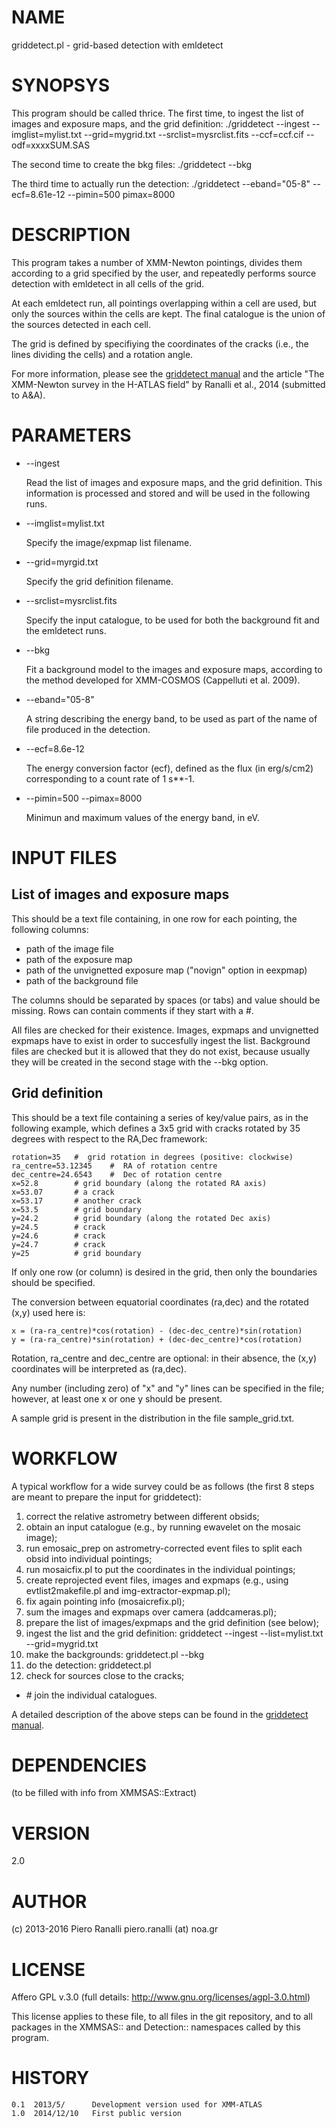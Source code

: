 # NAME

griddetect.pl - grid-based detection with emldetect

# SYNOPSYS

This program should be called thrice. The first time, to ingest the
list of images and exposure maps, and the grid definition:
 ./griddetect --ingest --imglist=mylist.txt --grid=mygrid.txt --srclist=mysrclist.fits --ccf=ccf.cif --odf=xxxxSUM.SAS

The second time to create the bkg files:
 ./griddetect --bkg

The third time to actually run the detection:
 ./griddetect --eband="05-8" --ecf=8.61e-12 --pimin=500 pimax=8000

# DESCRIPTION

This program takes a number of XMM-Newton pointings, divides them
according to a grid specified by the user, and repeatedly performs
source detection with emldetect in all cells of the grid.

At each emldetect run, all pointings overlapping within a cell are
used, but only the sources within the cells are kept. The final
catalogue is the union of the sources detected in each cell.

The grid is defined by specifiying the coordinates of the cracks
(i.e., the lines dividing the cells) and a rotation angle.

For more information, please see the [griddetect manual](http://members.noa.gr/piero.ranalli/griddetect) and the article
"The XMM-Newton survey in the H-ATLAS field" by Ranalli et al., 2014
(submitted to A&A).

# PARAMETERS

- \--ingest

    Read the list of images and exposure maps, and the grid
    definition. This information is processed and stored and will be used
    in the following runs.

- \--imglist=mylist.txt

    Specify the image/expmap list filename.

- \--grid=myrgid.txt

    Specify the grid definition filename.

- \--srclist=mysrclist.fits

    Specify the input catalogue, to be used for both the background fit
    and the emldetect runs.

- \--bkg

    Fit a background model to the images and exposure maps, according to
    the method developed for XMM-COSMOS (Cappelluti et al. 2009).

- \--eband="05-8"

    A string describing the energy band, to be used as part of the name of
    file produced in the detection.

- \--ecf=8.6e-12

    The energy conversion factor (ecf), defined as the flux (in erg/s/cm2)
    corresponding to a count rate of 1 s\*\*-1.

- \--pimin=500 --pimax=8000

    Minimun and maximum values of the energy band, in eV.



# INPUT FILES

## List of images and exposure maps

This should be a text file containing, in one row for each pointing,
the following columns:

- path of the image file
- path of the exposure map
- path of the unvignetted exposure map ("novign" option in
eexpmap)
- path of the background file

The columns should be separated by spaces (or tabs) and value should
be missing. Rows can contain comments if they start with a \#.

All files are checked for their existence. Images, expmaps and
unvignetted expmaps have to exist in order to succesfully ingest the
list.  Background files are checked but it is allowed that they do not
exist, because usually they will be created in the second stage with
the --bkg option.

## Grid definition

This should be a text file containing a series of key/value pairs, as
in the following example, which defines a 3x5 grid with cracks
rotated by 35 degrees with respect to the RA,Dec framework:

    rotation=35   #  grid rotation in degrees (positive: clockwise)
    ra_centre=53.12345    #  RA of rotation centre
    dec_centre=24.6543    #  Dec of rotation centre
    x=52.8        # grid boundary (along the rotated RA axis)
    x=53.07       # a crack
    x=53.17       # another crack
    x=53.5        # grid boundary
    y=24.2        # grid boundary (along the rotated Dec axis)
    y=24.5        # crack
    y=24.6        # crack
    y=24.7        # crack
    y=25          # grid boundary

If only one row (or column) is desired in the grid, then only the
boundaries should be specified.

The conversion between equatorial coordinates (ra,dec) and the rotated
(x,y) used here is:

    x = (ra-ra_centre)*cos(rotation) - (dec-dec_centre)*sin(rotation)
    y = (ra-ra_centre)*sin(rotation) + (dec-dec_centre)*cos(rotation)

Rotation, ra\_centre and dec\_centre are optional: in their absence, the
(x,y) coordinates will be interpreted as (ra,dec).

Any number (including zero) of "x" and "y" lines can be specified in
the file; however, at least one x or one y should be present.

A sample grid is present in the distribution in the file
sample\_grid.txt.



# WORKFLOW

A typical workflow for a wide survey could be as follows (the first 8
steps are meant to prepare the input for griddetect):

1. correct the relative astrometry between different obsids;
2. obtain an input catalogue (e.g., by running ewavelet on the
mosaic image);
3. run emosaic\_prep on astrometry-corrected event files to split
each obsid into individual pointings;
4. run mosaicfix.pl to put the coordinates in the individual pointings;
5. create reprojected event files, images and expmaps (e.g.,
using evtlist2makefile.pl and img-extractor-expmap.pl);
6. fix again pointing info (mosaicrefix.pl);
7. sum the images and expmaps over camera  (addcameras.pl);
8. prepare the list of images/expmaps and the grid definition
(see below);
9. ingest the list and the grid definition:
 griddetect --ingest --list=mylist.txt --grid=mygrid.txt
10. make the backgrounds:
 griddetect.pl --bkg
11. do the detection:
 griddetect.pl
12. check for sources close to the cracks;
- \# join the individual catalogues.

A detailed description of the above steps can be found in the [griddetect manual](http://members.noa.gr/piero.ranalli/griddetect).

# DEPENDENCIES

(to be filled with info from XMMSAS::Extract)

# VERSION

2.0

# AUTHOR

(c) 2013-2016 Piero Ranalli   piero.ranalli (at) noa.gr

# LICENSE

Affero GPL v.3.0  (full details: http://www.gnu.org/licenses/agpl-3.0.html)

This license applies to these file, to all files in the git
repository, and to all packages in the XMMSAS:: and Detection::
namespaces called by this program.

# HISTORY

    0.1  2013/5/      Development version used for XMM-ATLAS
    1.0  2014/12/10   First public version
